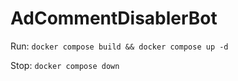 # AdCommentDisablerBot

Run: `docker compose build && docker compose up -d`

Stop: `docker compose down`